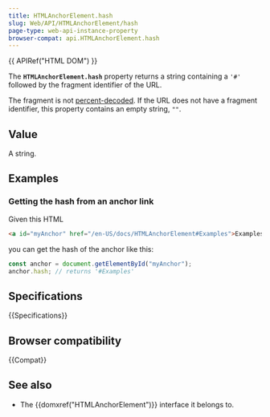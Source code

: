 ```yaml
---
title: HTMLAnchorElement.hash
slug: Web/API/HTMLAnchorElement/hash
page-type: web-api-instance-property
browser-compat: api.HTMLAnchorElement.hash
---
```


{{ APIRef("HTML DOM") }}

The
**`HTMLAnchorElement.hash`** property returns a
string containing a `'#'` followed by the fragment
identifier of the URL.

The fragment is not [percent-decoded](/en-US/docs/Glossary/percent-encoding). If the URL does not
have a fragment identifier, this property contains an empty string, `""`.

## Value

A string.

## Examples

### Getting the hash from an anchor link

Given this HTML

```html
<a id="myAnchor" href="/en-US/docs/HTMLAnchorElement#Examples">Examples</a>
```

you can get the hash of the anchor like this:

```js
const anchor = document.getElementById("myAnchor");
anchor.hash; // returns '#Examples'
```

## Specifications

{{Specifications}}

## Browser compatibility

{{Compat}}

## See also

- The {{domxref("HTMLAnchorElement")}} interface it belongs to.

